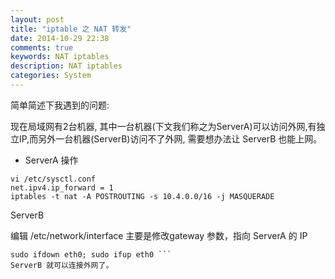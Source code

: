 ```yaml
---
layout: post
title: "iptable 之 NAT 转发"
date: 2014-10-29 22:38
comments: true
keywords: NAT iptables
description: NAT iptables
categories: System
---
```


简单简述下我遇到的问题:

现在局域网有2台机器, 其中一台机器(下文我们称之为ServerA)可以访问外网,有独立IP,而另外一台机器(ServerB)访问不了外网, 需要想办法让 ServerB 也能上网。

* ServerA 操作

```
vi /etc/sysctl.conf
net.ipv4.ip_forward = 1
iptables -t nat -A POSTROUTING -s 10.4.0.0/16 -j MASQUERADE
```


ServerB

编辑 /etc/network/interface
主要是修改gateway 参数，指向 ServerA 的 IP

```
sudo ifdown eth0; sudo ifup eth0 ``` 
ServerB 就可以连接外网了。

